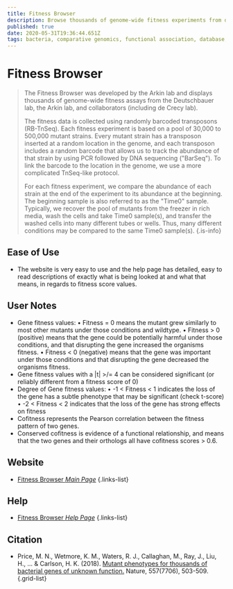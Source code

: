 ```yaml
---
title: Fitness Browser
description: Browse thousands of genome-wide fitness experiments from diverse bacteria, identify fitness phenotypes and compare fitness between genes and organisms.
published: true
date: 2020-05-31T19:36:44.651Z
tags: bacteria, comparative genomics, functional association, database, gene, fitness, browser, co-occurrence, conservation, omics, orthologs, phenotype, essentiality
---
```


# Fitness Browser

> The Fitness Browser was developed by the Arkin lab and displays thousands of genome-wide fitness assays from the Deutschbauer lab, the Arkin lab, and collaborators (including de Crecy lab).
>
> The fitness data is collected using randomly barcoded transposons (RB-TnSeq). Each fitness experiment is based on a pool of 30,000 to 500,000 mutant strains. Every mutant strain has a transposon inserted at a random location in the genome, and each transposon includes a random barcode that allows us to track the abundance of that strain by using PCR followed by DNA sequencing ("BarSeq"). To link the barcode to the location in the genome, we use a more complicated TnSeq-like protocol.
>
>For each fitness experiment, we compare the abundance of each strain at the end of the experiment to its abundance at the beginning. The beginning sample is also referred to as the "Time0" sample. Typically, we recover the pool of mutants from the freezer in rich media, wash the cells and take Time0 sample(s), and transfer the washed cells into many different tubes or wells. Thus, many different conditions may be compared to the same Time0 sample(s).
{.is-info}

## Ease of Use

- The website is very easy to use and the help page has detailed, easy to read descriptions of exactly what is being looked at and what that means, in regards to fitness score values. 

## User Notes  
- Gene fitness values: 
	• Fitness = 0 means the mutant grew similarly to most other mutants under those conditions and wildtype. 
	• Fitness > 0 (positive) means that the gene could be potentially harmful under those conditions, and that disrupting the gene increased the organisms fitness. 
	• Fitness < 0 (negative) means that the gene was important under those conditions and that disrupting the gene decreased the organisms fitness. 
- Gene fitness values with a |t| >/= 4 can be considered significant (or reliably different from a fitness score of 0)
- Degree of Gene fitness values:
	• -1 < Fitness < 1 indicates the loss of the gene has a subtle phenotype that may be significant (check t-score)
	• -2 < Fitness < 2 indicates that the loss of the gene has strong effects on fitness
- Cofitness represents the Pearson correlation between the fitness pattern of two genes. 
- Conserved cofitness is evidence of a functional relationship, and means that the two genes and their orthologs all have cofitness scores > 0.6.

## Website

- [Fitness Browser *Main Page*](http://fit.genomics.lbl.gov/cgi-bin/myFrontPage.cgi)
{.links-list}

## Help

- [Fitness Browser *Help Page*](http://fit.genomics.lbl.gov/cgi-bin/help.cgi)
{.links-list}

## Citation

- Price, M. N., Wetmore, K. M., Waters, R. J., Callaghan, M., Ray, J., Liu, H., ... & Carlson, H. K. (2018). [Mutant phenotypes for thousands of bacterial genes of unknown function.](https://www.nature.com/articles/s41586-018-0124-0) Nature, 557(7706), 503-509.
{.grid-list}